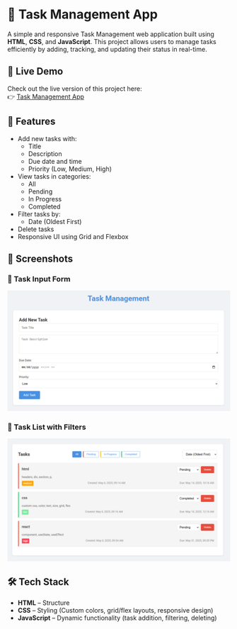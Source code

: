 # 📝 Task Management App

A simple and responsive Task Management web application built using **HTML**, **CSS**, and **JavaScript**. This project allows users to manage tasks efficiently by adding, tracking, and updating their status in real-time.


## 🔗 Live Demo

Check out the live version of this project here:  
👉 [Task Management App](https://mirarfan.github.io/taskpilot/)


## 🚀 Features

- Add new tasks with:
  - Title
  - Description
  - Due date and time
  - Priority (Low, Medium, High)
- View tasks in categories:
  - All
  - Pending
  - In Progress
  - Completed
- Filter tasks by:
  - Date (Oldest First)
- Delete tasks
- Responsive UI using Grid and Flexbox

## 📸 Screenshots

### 🔹 Task Input Form
![Task Input Form](images/task-input-form.png)

### 🔹 Task List with Filters
![Task List](images/task-list.png)

## 🛠️ Tech Stack

- **HTML** – Structure
- **CSS** – Styling (Custom colors, grid/flex layouts, responsive design)
- **JavaScript** – Dynamic functionality (task addition, filtering, deleting)



